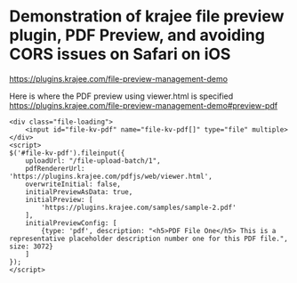 # Demonstration of krajee file preview plugin, PDF Preview, and avoiding CORS issues on Safari on iOS

https://plugins.krajee.com/file-preview-management-demo

Here is where the PDF preview using viewer.html is specified https://plugins.krajee.com/file-preview-management-demo#preview-pdf

    <div class="file-loading">
        <input id="file-kv-pdf" name="file-kv-pdf[]" type="file" multiple>
    </div>
    <script>
    $('#file-kv-pdf').fileinput({
        uploadUrl: "/file-upload-batch/1",
        pdfRendererUrl: 'https://plugins.krajee.com/pdfjs/web/viewer.html',
        overwriteInitial: false,
        initialPreviewAsData: true,
        initialPreview: [
            'https://plugins.krajee.com/samples/sample-2.pdf'
        ],
        initialPreviewConfig: [
            {type: 'pdf', description: "<h5>PDF File One</h5> This is a representative placeholder description number one for this PDF file.", size: 3072}
        ]
    });
    </script>